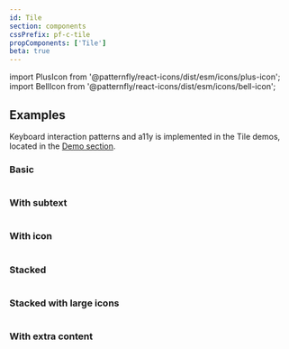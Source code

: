 ```yaml
---
id: Tile
section: components
cssPrefix: pf-c-tile
propComponents: ['Tile']
beta: true
---
```


import PlusIcon from '@patternfly/react-icons/dist/esm/icons/plus-icon';
import BellIcon from '@patternfly/react-icons/dist/esm/icons/bell-icon';

## Examples

Keyboard interaction patterns and a11y is implemented in the Tile demos, located in the [Demo section](/documentation/react/demos/tiledemo).

### Basic

```ts file="./TileBasic.tsx"
```

### With subtext

```ts file="./TileWithSubtext.tsx"
```

### With icon

```ts file="./TileWithIcon.tsx"
```

### Stacked

```ts file="./TileStacked.tsx"
```

### Stacked with large icons

```ts file="./TileStackedWithLargeIcons.tsx"
```

### With extra content

```ts file="./TileWithExtraContent.tsx"
```
